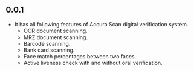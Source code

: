 ## 0.0.1

* It has all following features of Accura Scan digital verification system.
    * OCR document scanning.
    * MRZ document scanning.
    * Barcode scanning.
    * Bank card scanning.
    * Face match percentages between two faces.
    * Active liveness check with and without oral verification.
